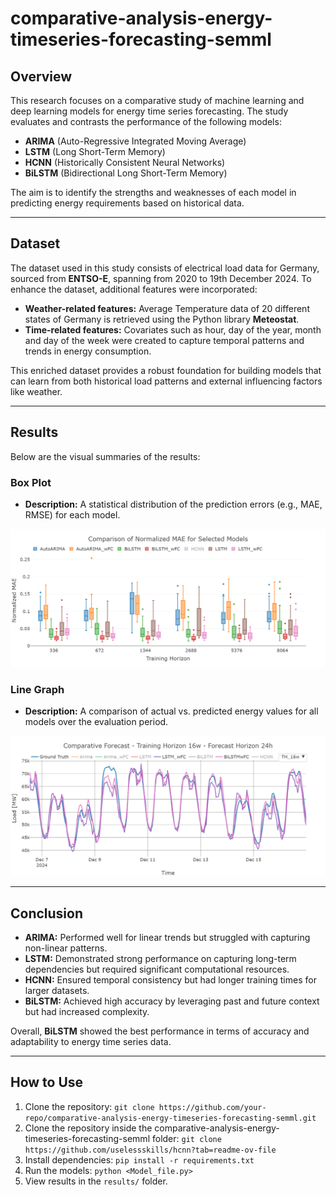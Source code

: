 # comparative-analysis-energy-timeseries-forecasting-semml

## Overview

This research focuses on a comparative study of machine learning and deep learning models for energy time series forecasting. The study evaluates and contrasts the performance of the following models:

- **ARIMA** (Auto-Regressive Integrated Moving Average)
- **LSTM** (Long Short-Term Memory)
- **HCNN** (Historically Consistent Neural Networks)
- **BiLSTM** (Bidirectional Long Short-Term Memory)

The aim is to identify the strengths and weaknesses of each model in predicting energy requirements based on historical data.

---

## Dataset

The dataset used in this study consists of electrical load data for Germany, sourced from **ENTSO-E**, spanning from 2020 to 19th December 2024. To enhance the dataset, additional features were incorporated:

- **Weather-related features:** Average Temperature data of 20 different states of Germany is retrieved using the Python library **Meteostat**.
- **Time-related features:** Covariates such as hour, day of the year, month and day of the week were created to capture temporal patterns and trends in energy consumption.

This enriched dataset provides a robust foundation for building models that can learn from both historical load patterns and external influencing factors like weather.

---

## Results

Below are the visual summaries of the results:

### Box Plot

- **Description:** A statistical distribution of the prediction errors (e.g., MAE, RMSE) for each model.

![boxplot](https://github.com/Ali623/comparative-analysis-energy-timeseries-forecasting-semml/blob/main/results/boxplot.png)

### Line Graph

- **Description:** A comparison of actual vs. predicted energy values for all models over the evaluation period.

![Lineplot](https://github.com/Ali623/comparative-analysis-energy-timeseries-forecasting-semml/blob/main/results/lineplot.png)

---

## Conclusion

- **ARIMA:** Performed well for linear trends but struggled with capturing non-linear patterns.
- **LSTM:** Demonstrated strong performance on capturing long-term dependencies but required significant computational resources.
- **HCNN:** Ensured temporal consistency but had longer training times for larger datasets.
- **BiLSTM:** Achieved high accuracy by leveraging past and future context but had increased complexity.

Overall, **BiLSTM** showed the best performance in terms of accuracy and adaptability to energy time series data.

---

## How to Use

1. Clone the repository: `git clone https://github.com/your-repo/comparative-analysis-energy-timeseries-forecasting-semml.git`
2. Clone the repository inside the comparative-analysis-energy-timeseries-forecasting-semml folder: `git clone https://github.com/uselessskills/hcnn?tab=readme-ov-file`
2. Install dependencies: `pip install -r requirements.txt`
3. Run the models: `python <Model_file.py>`
4. View results in the `results/` folder.

